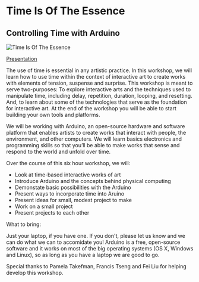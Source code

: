 # Time Is Of The Essence
## Controlling Time with Arduino

![Time Is Of The Essence](http://reversespace.org/site/wp-content/uploads/2015/08/image-Intro-to-arduino1.jpg)

[Presentation](http://jdiedrick.github.io/timeisoftheessence/presentation/#/)

The use of time is essential in any artistic practice. In this workshop, we will learn how to use time within the context of interactive art to create works with elements of tension, suspense and surprise. This workshop is meant to serve two-purposes: To explore interactive arts and the techniques used to manipulate time, including delay, repetition, duration, looping, and resetting. And, to learn about some of the technologies that serve as the foundation for interactive art. At the end of the workshop you will be able to start building your own tools and platforms.

We will be working with Arduino, an open-source hardware and software platform that enables artists to create works that interact with people, the environment, and other computers. We will learn basics electronics and programming skills so that you’ll be able to make works that sense and respond to the world and unfold over time.

Over the course of this six hour workshop, we will:

- Look at time-based interactive works of art
- Introduce Arduino and the concepts behind physical computing
- Demonstate basic possibilities with the Arduino
- Present ways to incorporate time into Aruino
- Present ideas for small, modest project to make
- Work on a small project
- Present projects to each other

What to bring:

Just your laptop, if you have one. If you don't, please let us know and we can do what we can to accomidate you! Arduino is a free, open-source software and it works on most of the big operating systems (OS X, Windows and Linux), so as long as you have a laptop we are good to go. 

Special thanks to Pamela Takefman, Francis Tseng and Fei Liu for helping develop this workshop.
